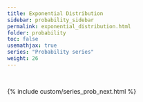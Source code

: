 ```yaml
---
title: Exponential Distribution
sidebar: probability_sidebar
permalink: exponential_distribution.html
folder: probability
toc: false
usemathjax: true
series: "Probability series"
weight: 26
---
```


<br>

{% include custom/series_prob_next.html %}
